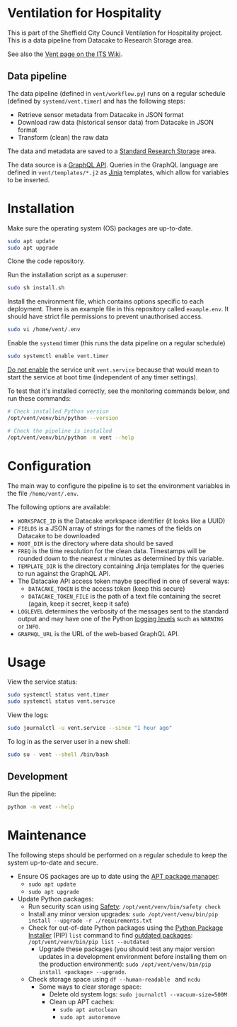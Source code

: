 # Ventilation for Hospitality
This is part of the Sheffield City Council Ventilation for Hospitality project. This is a data pipeline from Datacake to Research Storage area.

See also the [Vent page on the ITS Wiki](https://itswiki.shef.ac.uk/wiki/Vent).

## Data pipeline

The data pipeline (defined in `vent/workflow.py`) runs on a regular schedule (defined by `systemd/vent.timer`) and has the following steps:

- Retrieve sensor metadata from Datacake in JSON format
- Download raw data (historical sensor data) from Datacake in JSON format
- Transform (clean) the raw data

The data and metadata are saved to a [Standard Research Storage](https://students.sheffield.ac.uk/it-services/research/storage/standard) area.

The data source is a [GraphQL API](https://docs.datacake.de/api/graphql-api). Queries in the GraphQL language are defined in `vent/templates/*.j2` as [Jinja](https://jinja.palletsprojects.com/en/3.0.x/) templates, which allow for variables to be inserted.

# Installation

Make sure the operating system (OS) packages are up-to-date.

```bash
sudo apt update
sudo apt upgrade
```

Clone the code repository.

Run the installation script as a superuser:

```bash
sudo sh install.sh
```

Install the environment file, which contains options specific to each deployment. There is an example file in this repository called `example.env`. It should have strict file permissions to prevent unauthorised access.

```bash
sudo vi /home/vent/.env
```

Enable the `systemd` timer (this runs the data pipeline on a regular schedule)

```bash
sudo systemctl enable vent.timer
```

[Do not enable](https://askubuntu.com/a/1083647) the service unit `vent.service` because that would mean to start the service at boot time (independent of any timer settings).

To test that it's installed correctly, see the monitoring commands below, and run these commands:

```bash
# Check installed Python version
/opt/vent/venv/bin/python --version

# Check the pipeline is installed
/opt/vent/venv/bin/python -m vent --help
```

# Configuration

The main way to configure the pipeline is to set the environment variables in the file `/home/vent/.env`.

The following options are available:

* `WORKSPACE_ID` is the Datacake workspace identifier (it looks like a UUID)
* `FIELDS` is a JSON array of strings for the names of the fields on Datacake to be downloaded
* `ROOT_DIR` is the directory where data should be saved
* `FREQ` is the time resolution for the clean data. Timestamps will be rounded down to the nearest *x* minutes as determined by this variable.
* `TEMPLATE_DIR` is the directory containing Jinja templates for the queries to run against the GraphQL API.
* The Datacake API access token maybe specified in one of several ways:
  * `DATACAKE_TOKEN` is the access token (keep this secure)
  * `DATACAKE_TOKEN_FILE` is the path of a text file containing the secret (again, keep it secret, keep it safe)
* `LOGLEVEL` determines the verbosity of the messages sent to the standard output and may have one of the Python [logging levels](https://docs.python.org/3/library/logging.html#levels) such as  `WARNING` or  `INFO`.
* `GRAPHQL_URL` is the URL of the web-based GraphQL API.

# Usage

View the service status:

```bash
sudo systemctl status vent.timer
sudo systemctl status vent.service
```

View the logs:

```bash
sudo journalctl -u vent.service --since "1 hour ago"
```

To log in as the server user in a new shell:

```bash
sudo su - vent --shell /bin/bash
```

## Development

Run the pipeline:

```bash
python -m vent --help
```

# Maintenance

The following steps should be performed on a regular schedule to keep the system up-to-date and secure.

* Ensure OS packages are up to date using the [APT package manager](https://help.ubuntu.com/community/AptGet/Howto):
  * `sudo apt update`
  * `sudo apt upgrade`
* Update Python packages:
  * Run security scan using [Safety](https://pypi.org/project/safety/): `/opt/vent/venv/bin/safety check`
  * Install any minor version upgrades: `sudo /opt/vent/venv/bin/pip install --upgrade -r ./requirements.txt`
  * Check for out-of-date Python packages using the [Python Package Installer](https://pip.pypa.io/en/stable/) (PIP) `list` command to find [outdated packages](https://pip.pypa.io/en/stable/user_guide/#listing-packages): `/opt/vent/venv/bin/pip list --outdated`
    * Upgrade these packages (you should test any major version updates in a development environment before installing them on the production environment): `sudo /opt/vent/venv/bin/pip install <package> --upgrade`.
  * Check storage space using `df --human-readable ` and `ncdu`
    * Some ways to clear storage space:
      * Delete old system logs: `sudo journalctl --vacuum-size=500M`
      * Clean up APT caches:
        * `sudo apt autoclean`
        * `sudo apt autoremove`
